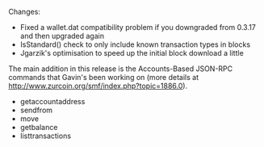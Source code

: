 Changes:
* Fixed a wallet.dat compatibility problem if you downgraded from 0.3.17 and then upgraded again
* IsStandard() check to only include known transaction types in blocks
* Jgarzik's optimisation to speed up the initial block download a little

The main addition in this release is the Accounts-Based JSON-RPC commands that Gavin's been working on (more details at http://www.zurcoin.org/smf/index.php?topic=1886.0).  
* getaccountaddress
* sendfrom
* move
* getbalance
* listtransactions
